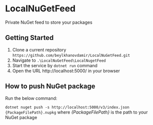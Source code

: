 # LocalNuGetFeed
Private NuGet feed to store your packages

## Getting Started

1. Clone a current repository `https://github.com/beylkhanovdamir/LocalNuGetFeed.git`
2. Navigate to `.\LocalNuGetFeed\LocalNugetFeed`
3. Start the service by `dotnet run` command
4. Open the URL http://localhost:5000/ in your browser

## How to push NuGet package

Run the below command:

`dotnet nuget push -s http://localhost:5000/v3/index.json {PackageFilePath}.nupkg` where *{PackageFilePath}* is the path to your NuGet package

